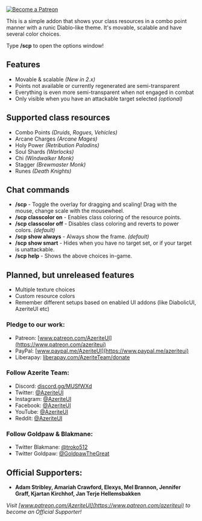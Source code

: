 [ ![Become a Patreon](http://azerite.org/img/social-media-buttons-patreon-small.jpg) ](https://www.patreon.com/AzeriteUI) 

This is a simple addon that shows your class resources in a combo point manner with a runic Diablo-like theme. It's movable, scalable and have several color choices.

Type **/scp** to open the options window!

## Features  
* Movable & scalable *(New in 2.x)*
* Points not available or currently regenerated are semi-transparent
* Everything is even more semi-transparent when not engaged in combat
* Only visible when you have an attackable target selected *(optional)*

## Supported class resources  
* Combo Points *(Druids, Rogues, Vehicles)*
* Arcane Charges *(Arcane Mages)*
* Holy Power *(Retribution Paladins)*
* Soul Shards *(Warlocks)*
* Chi *(Windwalker Monk)*
* Stagger *(Brewmaster Monk)*
* Runes *(Death Knights)*

## Chat commands
* **/scp** - Toggle the overlay for dragging and scaling! Drag with the mouse, change scale with the mousewheel. 
* **/scp classcolor on** - Enables class coloring of the resource points. 
* **/scp classcolor off** - Disables class coloring and reverts to power colors. *(default)* 
* **/scp show always** - Always show the frame. *(default)* 
* **/scp show smart** - Hides when you have no target set, or if your target is unattackable. 
* **/scp help** - Shows the above choices in-game. 

## Planned, but unreleased features
* Multiple texture choices
* Custom resource colors
* Remember different setups based on enabled UI addons (like DiabolicUI, AzeriteUI etc)

### **Pledge to our work:**  
* Patreon: [www.patreon.com/AzeriteUI](https://www.patreon.com/azeriteui)  
* PayPal: [www.paypal.me/AzeriteUI](https://www.paypal.me/azeriteui)  
* Liberapay: [liberapay.com/AzeriteTeam/donate](https://liberapay.com/AzeriteTeam/donate)

### **Follow Azerite Team:**  
* Discord: [discord.gg/MUSfWXd](https://discord.gg/MUSfWXd)  
* Twitter: [@AzeriteUI](https://twitter.com/azeriteui)  
* Instagram: [@AzeriteUI](https://instagram.com/azeriteui/)  
* Facebook: [@AzeriteUI](https://www.facebook.com/azeriteui/)  
* YouTube: [@AzeriteUI](https://www.youtube.com/azeriteui)  
* Reddit: [@AzeriteUI](https://www.reddit.com/r/azeriteui/)  

### **Follow Goldpaw & Blakmane:**  
* Twitter Blakmane: [@troko512](https://twitter.com/troko512)  
* Twitter Goldpaw: [@GoldpawTheGreat](https://twitter.com/goldpawthegreat)  

## **Official Supporters:**  
* **Adam Stribley, Amariah Crawford, Elexys, Mel Brannon, Jennifer Graff, Kjartan Kirchhof, Jan Terje Hellemsbakken**  

_Visit [www.patreon.com/AzeriteUI](https://www.patreon.com/azeriteui) to become an Official Supporter!_
